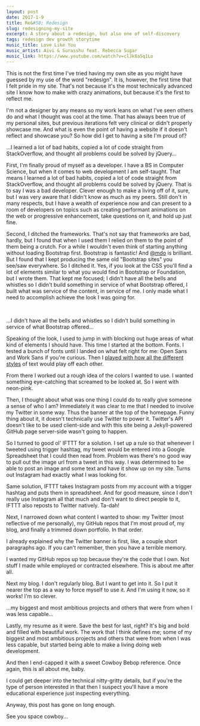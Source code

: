 ```yaml
---
layout: post
date: 2017-1-9
title: Re&#58; Redesign
slug: redesigning-my-site
excerpt: A story about a redesign, but also one of self-discovery
tags: redesign dev growth storytime
music_title: Love Like You
music_artist: Aivi & Surasshu feat. Rebecca Sugar
music_link: https://www.youtube.com/watch?v=clJk8a5q1Lo
---
```


This is not the first time I've tried having my own site as you might have guessed by my use of the word "redesign". It is, however, the first time that I felt pride in my site. That's not because it's the most technically advanced site I know how to make with crazy animations, but because it's the first to reflect me.

I'm not a designer by any means so my work leans on what I've seen others do and what I thought was cool at the time. That has always been true of my personal sites, but previous iterations felt very clinical or didn't properly showcase me. And what is even the point of having a website if it doesn't reflect and showcase you? So how did I get to having a site I'm proud of?

<div class="section">
  <div class="col col-xs-12 col-sm-12 col-md-8 col-lg-8">
    <p class="lead">
      &hellip;I learned a lot of bad habits, copied a lot of code straight from StackOverflow, and thought all problems could be solved by jQuery&hellip;
    </p>
  </div>
</div>

First, I'm finally proud of myself as a developer. I have a BS in Computer Science, but when it comes to web development I am self-taught. That means I learned a lot of bad habits, copied a lot of code straight from StackOverflow, and thought all problems could be solved by jQuery. That is to say I was a bad developer. Clever enough to make a living off of it, sure, but I was very aware that I didn't know as much as my peers. Still don't in many respects, but I have a wealth of experience now  and  can present to a room of developers on topics such as creating performant animations on the web or progressive enhancement, take questions on it, and hold up just fine.

Second, I ditched the frameworks. That's not say that frameworks are bad, hardly, but I found that when I used them I relied on them to the point of them being a crutch. For a while I wouldn't even think of starting anything without loading Bootstrap first. Bootstrap is fantastic! And [@mdo](http://github.com/mdo) is brilliant. But I found that I kept producing the same old "Bootstrap sites" you see/saw everywhere. So I ditched it. Yes, if you look at the CSS you'll find a lot of elements similar to what you would find in Bootstrap or Foundation, but I wrote them. That kept me focused; I didn't have all the bells and whistles so I didn't build something in service of what Bootstrap offered, I built what was service of the content, in service of me. I only made what I need to accomplish achieve the look I was going for.

<div class="section">
  <div class="col col-xs-12 col-sm-12 col-md-4 col-lg-4">&nbsp;</div>
  <div class="col col-xs-12 col-sm-12 col-md-8 col-lg-8">
    <p class="lead">
      &hellip;I didn't have all the bells and whistles so I didn't build something in service of what Bootstrap offered&hellip;
    </p>
  </div>
</div>

Speaking of the look, I used to jump in with blocking out huge areas of what kind of elements I should have. This time I started at the bottom. Fonts. I tested a bunch of fonts until I landed on what felt right for me: Open Sans and Work Sans if you're curious. Then I [played with how all the different styles](/styles) of text would play off each other.

From there I worked out a rough idea of the colors I wanted to use. I wanted something eye-catching that screamed to be looked at. So I went with neon-pink.

Then, I thought about what was one thing I could do to really give someone a sense of who I am? Immediately it was clear to me that I needed to involve my Twitter in some way. Thus the banner at the top of the homepage. Funny thing about it, it doesn't technically use Twitter to power it. Twitter's API doesn't like to be used client-side and with this site being a Jekyll-powered GitHub page server-side wasn't going to happen.

So I turned to good ol' IFTTT for a solution. I set up a rule so that whenever I tweeted using trigger hashtag, my tweet would be entered into a Google Spreadsheet that I could then read from. Problem was there's no good way to pull out the image url from a tweet in this way. I was determined to be able to post an image and some text and have it show up on my site. Turns out Instagram had exactly what I was looking for.

Same solution, IFTTT takes Instagram posts from my account with a trigger hashtag and puts them in spreadsheet. And for good measure, since I don't really use Instagram all that much and don't want to direct people to it, IFTTT also reposts to Twitter natively. Ta-dah!

Next, I narrowed down what content I wanted to show: my Twitter (most reflective of me personally), my GitHub repos that I'm most proud of, my blog, and finally a trimmed down portfolio. In that order.

I already explained why the Twitter banner is first, like, a couple short paragraphs ago. If you can't remember, then you have a terrible memory.

I wanted my GitHub repos up top because they're the code that I own. Not stuff I made while employed or contracted elsewhere. This is about me after all.

Next my blog. I don't regularly blog. But I want to get into it. So I put it nearer the top as a way to force myself to use it. And I'm using it now, so it works! I'm so clever.

<div class="section">
  <div class="col col-xs-12 col-sm-12 col-md-8 col-lg-8">
    <p class="lead">
      &hellip;my biggest and most ambitious projects and others that were from when I was less capable&hellip;
    </p>
  </div>
</div>

Lastly, my resume as it were. Save the best for last, right? It's big and bold and filled with beautiful work. The work that I think defines me; some of my biggest and most ambitious projects and others that were from when I was less capable, but started being able to make a living doing web development.

And then I end-capped it with a sweet Cowboy Bebop reference. Once again, this is all about me, baby.

I could get deeper into the technical nitty-gritty details, but if you're the type of person interested in that then I suspect you'll have a more educational experience just inspecting everything.

Anyway, this post has gone on long enough.

See you space cowboy&hellip;

